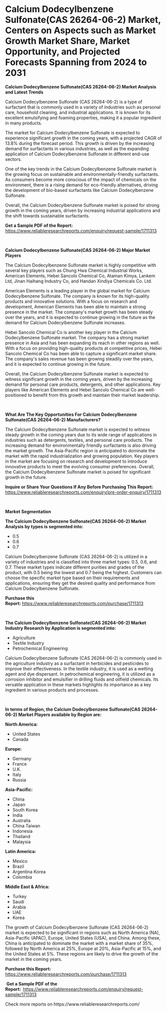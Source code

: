 <p><h1>Calcium Dodecylbenzene Sulfonate(CAS 26264-06-2) Market, Centers on Aspects such as Market Growth Market Share, Market Opportunity, and Projected Forecasts Spanning from 2024 to 2031</h1></p><p><strong>Calcium Dodecylbenzene Sulfonate(CAS 26264-06-2) Market Analysis and Latest Trends</strong></p>
<p><p>Calcium Dodecylbenzene Sulfonate (CAS 26264-06-2) is a type of surfactant that is commonly used in a variety of industries such as personal care, household cleaning, and industrial applications. It is known for its excellent emulsifying and foaming properties, making it a popular ingredient in many products.</p><p>The market for Calcium Dodecylbenzene Sulfonate is expected to experience significant growth in the coming years, with a projected CAGR of 13.8% during the forecast period. This growth is driven by the increasing demand for surfactants in various industries, as well as the expanding application of Calcium Dodecylbenzene Sulfonate in different end-use sectors.</p><p>One of the key trends in the Calcium Dodecylbenzene Sulfonate market is the growing focus on sustainable and environmentally-friendly surfactants. As consumers become more conscious of the impact of chemicals on the environment, there is a rising demand for eco-friendly alternatives, driving the development of bio-based surfactants like Calcium Dodecylbenzene Sulfonate.</p><p>Overall, the Calcium Dodecylbenzene Sulfonate market is poised for strong growth in the coming years, driven by increasing industrial applications and the shift towards sustainable surfactants.</p></p>
<p><strong>Get a Sample PDF of the Report:&nbsp;</strong> <a href="https://www.reliableresearchreports.com/enquiry/request-sample/1711313">https://www.reliableresearchreports.com/enquiry/request-sample/1711313</a></p>
<p>&nbsp;</p>
<p><strong>Calcium Dodecylbenzene Sulfonate(CAS 26264-06-2) Major Market Players</strong></p>
<p><p>The Calcium Dodecylbenzene Sulfonate market is highly competitive with several key players such as Chung Hwa Chemical Industrial Works, American Elements, Hebei Sancolo Chemical Co, Ataman Kimya, Lankem Ltd, Jinan Haihang Industry Co, and Handan Xindiya Chemicals Co. Ltd.</p><p>American Elements is a leading player in the global market for Calcium Dodecylbenzene Sulfonate. The company is known for its high-quality products and innovative solutions. With a focus on research and development, American Elements has been able to maintain a strong presence in the market. The company's market growth has been steady over the years, and it is expected to continue growing in the future as the demand for Calcium Dodecylbenzene Sulfonate increases.</p><p>Hebei Sancolo Chemical Co is another key player in the Calcium Dodecylbenzene Sulfonate market. The company has a strong market presence in Asia and has been expanding its reach in other regions as well. With a focus on providing high-quality products at competitive prices, Hebei Sancolo Chemical Co has been able to capture a significant market share. The company's sales revenue has been growing steadily over the years, and it is expected to continue growing in the future.</p><p>Overall, the Calcium Dodecylbenzene Sulfonate market is expected to witness significant growth in the coming years, driven by the increasing demand for personal care products, detergents, and other applications. Key players like American Elements and Hebei Sancolo Chemical Co are well-positioned to benefit from this growth and maintain their market leadership.</p></p>
<p>&nbsp;</p>
<p><strong>What Are The Key Opportunities For Calcium Dodecylbenzene Sulfonate(CAS 26264-06-2) Manufacturers?</strong></p>
<p><p>The Calcium Dodecylbenzene Sulfonate market is expected to witness steady growth in the coming years due to its wide range of applications in industries such as detergents, textiles, and personal care products. The increasing demand for environmentally friendly surfactants is also driving the market growth. The Asia-Pacific region is anticipated to dominate the market with the rapid industrialization and growing population. Key players in the market are focusing on research and development to introduce innovative products to meet the evolving consumer preferences. Overall, the Calcium Dodecylbenzene Sulfonate market is poised for significant growth in the future.</p></p>
<p><strong>Inquire or Share Your Questions If Any Before Purchasing This Report:</strong> <a href="https://www.reliableresearchreports.com/enquiry/pre-order-enquiry/1711313">https://www.reliableresearchreports.com/enquiry/pre-order-enquiry/1711313</a></p>
<p>&nbsp;</p>
<p><strong>Market Segmentation</strong></p>
<p><strong>The Calcium Dodecylbenzene Sulfonate(CAS 26264-06-2) Market Analysis by types is segmented into:</strong></p>
<p><ul><li>0.5</li><li>0.6</li><li>0.7</li></ul></p>
<p><p>Calcium Dodecylbenzene Sulfonate (CAS 26264-06-2) is utilized in a variety of industries and is classified into three market types: 0.5, 0.6, and 0.7. These market types indicate different purities and grades of the product, with 0.5 being the lowest and 0.7 being the highest. Customers can choose the specific market type based on their requirements and applications, ensuring they get the desired quality and performance from Calcium Dodecylbenzene Sulfonate.</p></p>
<p><strong>Purchase this Report:&nbsp;</strong><a href="https://www.reliableresearchreports.com/purchase/1711313">https://www.reliableresearchreports.com/purchase/1711313</a></p>
<p>&nbsp;</p>
<p><strong>The Calcium Dodecylbenzene Sulfonate(CAS 26264-06-2) Market Industry Research by Application is segmented into:</strong></p>
<p><ul><li>Agriculture</li><li>Textile Industry</li><li>Petrochemical Engineering</li></ul></p>
<p><p>Calcium Dodecylbenzene Sulfonate (CAS 26264-06-2) is commonly used in the agriculture industry as a surfactant in herbicides and pesticides to improve their effectiveness. In the textile industry, it is used as a wetting agent and dye dispersant. In petrochemical engineering, it is utilized as a corrosion inhibitor and emulsifier in drilling fluids and oilfield chemicals. Its versatile application in these markets highlights its importance as a key ingredient in various products and processes.</p></p>
<p>&nbsp;</p>
<p><strong>In terms of Region, the Calcium Dodecylbenzene Sulfonate(CAS 26264-06-2) Market Players available by Region are:</strong></p>
<p>
    <p> <strong> North America: </strong>
        <ul>
            <li>United States</li>
            <li>Canada</li>
        </ul>
        </p> 
    <p> <strong> Europe: </strong>
        <ul>
            <li>Germany</li>
            <li>France</li>
            <li>U.K.</li>
            <li>Italy</li>
            <li>Russia</li>
        </ul>
        </p> 
    <p> <strong> Asia-Pacific: </strong>
        <ul>
            <li>China</li>
            <li>Japan</li>
            <li>South Korea</li>
            <li>India</li>
            <li>Australia</li>
            <li>China Taiwan</li>
            <li>Indonesia</li>
            <li>Thailand</li>
            <li>Malaysia</li>
        </ul>
        </p> 
    <p> <strong> Latin America: </strong>
        <ul>
            <li>Mexico</li>
            <li>Brazil</li>
            <li>Argentina Korea</li>
            <li>Colombia</li>
        </ul>
        </p> 
    <p> <strong> Middle East & Africa: </strong>
        <ul>
            <li>Turkey</li>
            <li>Saudi</li>
            <li>Arabia</li>
            <li>UAE</li>
            <li>Korea</li>
        </ul>
    </p>
    </p>
<p><p>The growth of Calcium Dodecylbenzene Sulfonate (CAS 26264-06-2) market is expected to be significant in regions such as North America (NA), Asia-Pacific (APAC), Europe, United States (USA), and China. Among these, China is anticipated to dominate the market with a market share of 35%, followed by North America at 25%, Europe at 20%, Asia-Pacific at 15%, and the United States at 5%. These regions are likely to drive the growth of the market in the coming years.</p></p>
<p><strong>Purchase this Report: </strong><a href="https://www.reliableresearchreports.com/purchase/1711313">https://www.reliableresearchreports.com/purchase/1711313</a></p>
<p>&nbsp;<strong>Get a Sample PDF of the Report:&nbsp;&nbsp;</strong><a href="https://www.reliableresearchreports.com/enquiry/request-sample/1711313">https://www.reliableresearchreports.com/enquiry/request-sample/1711313</a></p>
<p><strong></strong></p>
<p>Check more reports on https://www.reliableresearchreports.com/</p>
